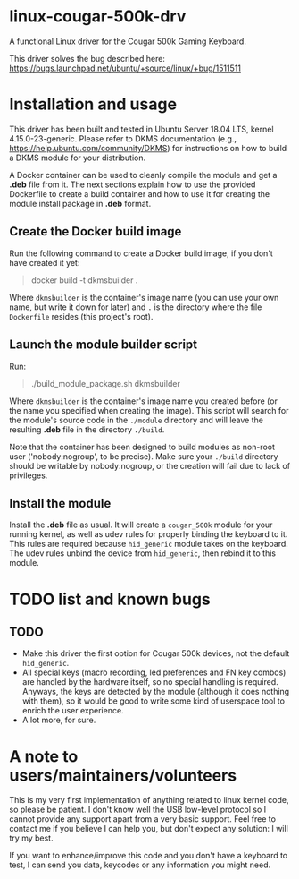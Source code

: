 # linux-cougar-500k-drv

A functional Linux driver for the Cougar 500k Gaming Keyboard.

This driver solves the bug described here: https://bugs.launchpad.net/ubuntu/+source/linux/+bug/1511511

# Installation and usage

This driver has been built and tested in Ubuntu Server 18.04 LTS, kernel 4.15.0-23-generic. Please refer to DKMS documentation (e.g., https://help.ubuntu.com/community/DKMS) for instructions on how to build a DKMS module for your distribution.

A Docker container can be used to cleanly compile the module and get a **.deb** file from it. The next sections explain how to use the provided Dockerfile to create a build container and how to use it for creating the module install package in **.deb** format.

## Create the Docker build image

Run the following command to create a Docker build image, if you don't have created it yet:

> docker build -t dkmsbuilder .

Where `dkmsbuilder` is the container's image name (you can use your own name, but write it down for later) and `.` is the directory where the file `Dockerfile` resides (this project's root).

## Launch the module builder script

Run:

> ./build_module_package.sh dkmsbuilder

Where `dkmsbuilder` is the container's image name you created before (or the name you specified when creating the image). This script will search for the module's source code in the `./module` directory and will leave the resulting **.deb** file in the directory `./build`.

Note that the container has been designed to build modules as non-root user ('nobody:nogroup', to be precise). Make sure your `./build` directory should be writable by nobody:nogroup, or the creation will fail due to lack of privileges.

## Install the module

Install the **.deb** file as usual. It will create a `cougar_500k` module for your running kernel, as well as udev rules for properly binding the keyboard to it. This rules are required because `hid_generic` module takes on the keyboard. The udev rules unbind the device from `hid_generic`, then rebind it to this module.

# TODO list and known bugs

## TODO

* Make this driver the first option for Cougar 500k devices, not the default `hid_generic`.
* All special keys (macro recording, led preferences and FN key combos) are handled by the hardware itself, so no special handling is required. Anyways, the keys are detected by the module (although it does nothing with them), so it would be good to write some kind of userspace tool to enrich the user experience.
* A lot more, for sure.

# A note to users/maintainers/volunteers

This is my very first implementation of anything related to linux kernel code, so please be patient. I don't know well the USB low-level protocol so I cannot provide any support apart from a very basic support. Feel free to contact me if you believe I can help you, but don't expect any solution: I will try my best.

If you want to enhance/improve this code and you don't have a keyboard to test, I can send you data, keycodes or any information you might need.
